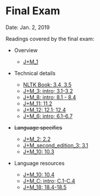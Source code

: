 # Final Exam

Date: Jan. 2, 2019

Readings covered by the final exam:
+ Overview
  + [J+M_1](../readings/1/J+M_1.pdf)

+ Technical details
  + [NLTK Book: 3.4, 3.5](https://www.nltk.org/book/ch03.html)
  + [J+M_3: intro; 3.1-3.2](../readings/4/J+M_3.pdf)
  + [J+M_8: intro; 8.1 - 8.4](../readings/5/J+M_8.pdf)
  + [J+M_11: 11.2](../readings/6/J+M_11.pdf)
  + [J+M_12: 12.1; 12.4](../readings/7/J+M_12.pdf)
  + [J+M_6: intro; 6.1-6.7](../readings/9/J+M_6.pdf)

+ <strike>Language specifics</strike>
  + [J+M_2: 2.2](../readings/2/J+M_2.pdf)
  + [J+M_second_edition_3: 3.1](../readings/2/J+M_second_edition_3.pdf)
  + [J+M_10: 10.3](../readings/6/J+M_10.pdf)

+ Language resources
  + [J+M_10: 10.4](../readings/6/J+M_10.pdf)
  + [J+M_C: intro; C.1-C.4](../readings/10/J+M_C.pdf)
  + [J+M_18: 18.4-18.5](../readings/13/J+M_18.pdf)
